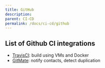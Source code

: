 ```yaml
---
title: GitHub
description: 
parent: CI-CD
permalink: /docs/ci-cd/github
---
```

## List of Github CI integrations

- [TravisCI](travis-ci.org): build using VMs and Docker
- [GitMate](https://gitmate.io/home): notify contacts, detect duplication
